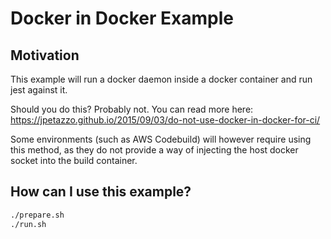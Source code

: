 # Docker in Docker Example

## Motivation

This example will run a docker daemon inside a docker container and run jest against it.

Should you do this? Probably not. You can read more here: https://jpetazzo.github.io/2015/09/03/do-not-use-docker-in-docker-for-ci/

Some environments (such as AWS Codebuild) will however require using this method, as they do not provide a way of injecting the host docker socket into the build container.

## How can I use this example?

```bash
./prepare.sh
./run.sh
```
